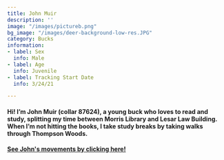 ```yaml
---
title: John Muir
description: ''
image: "/images/pictureb.png"
bg_image: "/images/deer-background-low-res.JPG"
category: Bucks
information:
- label: Sex
  info: Male
- label: Age
  info: Juvenile
- label: Tracking Start Date
  info: 3/24/21

---
```

#### Hi! I’m John Muir (collar 87624), a young buck who loves to read and study, splitting my time between Morris Library and Lesar Law Building. When I’m not hitting the books, I take study breaks by taking walks through Thompson Woods.

#### [See John's movements by clicking here!](ID_87624.html)